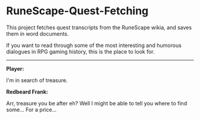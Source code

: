 # RuneScape-Quest-Fetching
This project fetches quest transcripts from the RuneScape wikia, and saves them in word documents.

If you want to read through some of the most interesting and humorous dialogues in RPG gaming history, this is the place to look for.

---
<b>Player:</b>

 I'm in search of treasure.
 
<b>Redbeard Frank:</b>

 Arr, treasure you be after eh? Well I might be able to tell you where to find some... For a price...
